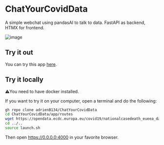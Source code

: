 # ChatYourCovidData
A simple webchat using pandasAI to talk to data. FastAPI as backend, HTMX for frontend.

![image](https://github.com/adrienB134/ChatYourCovidData/assets/102990337/060fcaeb-5922-4ab4-aa50-e7d8caaca02c)


## Try it out

You can try this app [here](https://chat-covid-data-86c873eec29c.herokuapp.com/).

## Try it locally
⚠️You need to have docker installed.

If you want to try it on your computer, open a terminal and do the following:

```bash
gh repo clone adrienB134/ChatYourCovidData
cd ChatYourCovidData/app/routes
wget https://opendata.ecdc.europa.eu/covid19/nationalcasedeath_eueea_daily_ei/csv/data.csv
cd ../..
source launch.sh
```

Then open https://0.0.0.0:4000 in your favorite browser.

